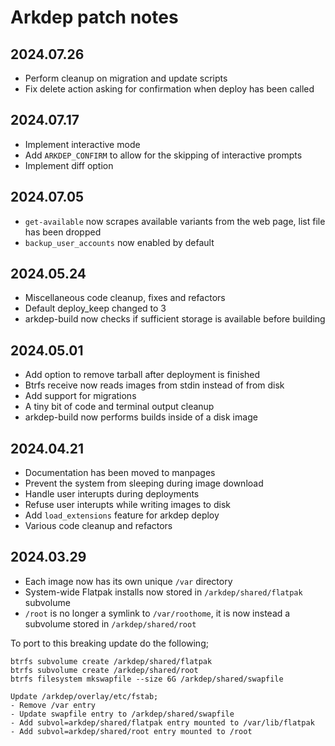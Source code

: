 # Arkdep patch notes

## 2024.07.26
- Perform cleanup on migration and update scripts
- Fix delete action asking for confirmation when deploy has been called

## 2024.07.17
- Implement interactive mode
- Add `ARKDEP_CONFIRM` to allow for the skipping of interactive prompts
- Implement diff option

## 2024.07.05
- `get-available` now scrapes available variants from the web page, list file has been dropped
- `backup_user_accounts` now enabled by default

## 2024.05.24
- Miscellaneous code cleanup, fixes and refactors
- Default deploy\_keep changed to 3
- arkdep-build now checks if sufficient storage is available before building

## 2024.05.01
- Add option to remove tarball after deployment is finished
- Btrfs receive now reads images from stdin instead of from disk
- Add support for migrations
- A tiny bit of code and terminal output cleanup
- arkdep-build now performs builds inside of a disk image

## 2024.04.21
- Documentation has been moved to manpages
- Prevent the system from sleeping during image download
- Handle user interupts during deployments
- Refuse user interupts while writing images to disk
- Add `load_extensions` feature for arkdep deploy
- Various code cleanup and refactors

## 2024.03.29
- Each image now has its own unique `/var` directory
- System-wide Flatpak installs now stored in `/arkdep/shared/flatpak` subvolume
- `/root` is no longer a symlink to `/var/roothome`, it is now instead a subvolume stored in `/arkdep/shared/root`

To port to this breaking update do the following;
```console
btrfs subvolume create /arkdep/shared/flatpak
btrfs subvolume create /arkdep/shared/root
btrfs filesystem mkswapfile --size 6G /arkdep/shared/swapfile

Update /arkdep/overlay/etc/fstab;
- Remove /var entry
- Update swapfile entry to /arkdep/shared/swapfile
- Add subvol=arkdep/shared/flatpak entry mounted to /var/lib/flatpak
- Add subvol=arkdep/shared/root entry mounted to /root
```
